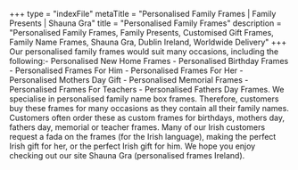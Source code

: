 +++
type = "indexFile"
metaTitle = "Personalised Family Frames | Family Presents | Shauna Gra"
title = "Personalised Family Frames"
description = "Personalised Family Frames, Family Presents, Customised Gift Frames, Family Name Frames, Shauna Gra, Dublin Ireland, Worldwide Delivery"
+++
Our personalised family frames would suit many occasions, including the following:- Personalised New Home Frames - Personalised Birthday Frames - Personalised Frames For Him - Personalised Frames For Her - Personalised Mothers Day Gift - Personalised Memorial Frames - Personalised Frames For Teachers - Personalised Fathers Day Frames. We specialise in personalised family name box frames.  Therefore, customers buy these frames for many occasions as they contain all their family names. Customers often order these as custom frames for birthdays, mothers day, fathers day, memorial or teacher frames.  Many of our Irish customers request a fada on the frames (for the Irish language), making the perfect Irish gift for her, or the perfect Irish gift for him. We hope you enjoy checking out our site Shauna Gra (personalised frames Ireland). 
